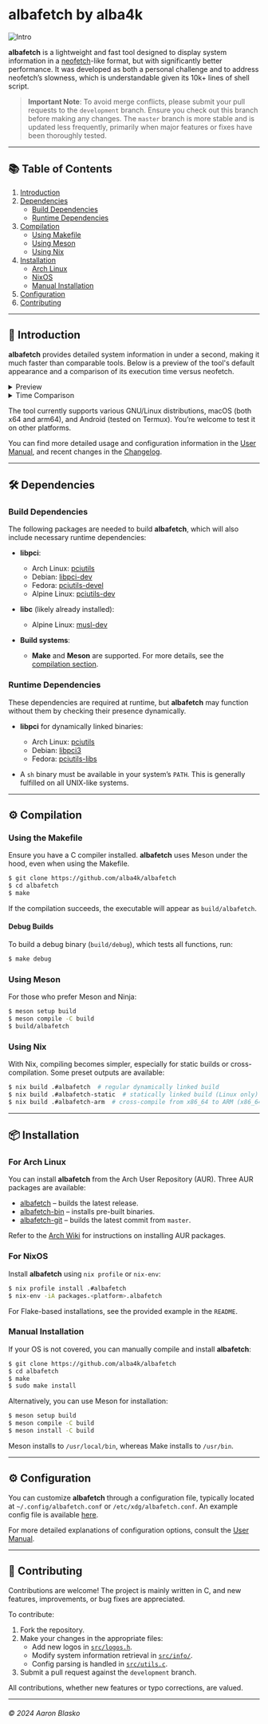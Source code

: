 # albafetch by alba4k

![Intro](images/albafetch.png)

**albafetch** is a lightweight and fast tool designed to display system information in a [neofetch](https://github.com/dylanaraps/neofetch)-like format, but with significantly better performance. It was developed as both a personal challenge and to address neofetch’s slowness, which is understandable given its 10k+ lines of shell script.

> **Important Note**: To avoid merge conflicts, please submit your pull requests to the `development` branch. Ensure you check out this branch before making any changes. The `master` branch is more stable and is updated less frequently, primarily when major features or fixes have been thoroughly tested.

---

## 📚 Table of Contents

1. [Introduction](#introduction)
2. [Dependencies](#dependencies)
   - [Build Dependencies](#build-dependencies)
   - [Runtime Dependencies](#runtime-dependencies)
3. [Compilation](#compilation)
   - [Using Makefile](#using-the-makefile)
   - [Using Meson](#using-meson)
   - [Using Nix](#using-nix)
4. [Installation](#installation)
   - [Arch Linux](#for-arch-linux)
   - [NixOS](#for-nixos)
   - [Manual Installation](#manual-installation)
5. [Configuration](#configuration)
6. [Contributing](#contributing)

---

## 🚀 Introduction

**albafetch** provides detailed system information in under a second, making it much faster than comparable tools. Below is a preview of the tool's default appearance and a comparison of its execution time versus neofetch.

<details>
  <summary>Preview</summary>
  This is the default look of albafetch:

  ![Default](images/albafetch_demo_default.png)

  Here's what it looks like with my custom configuration:
  
  ![Custom](images/albafetch_demo.png)
</details>

<details>
  <summary>Time Comparison</summary>

  Neofetch:
  ![Neofetch](images/time_neofetch.png)

  Albafetch:
  ![Albafetch](images/time_albafetch.png)

</details>

The tool currently supports various GNU/Linux distributions, macOS (both x64 and arm64), and Android (tested on Termux). You’re welcome to test it on other platforms.

You can find more detailed usage and configuration information in the [User Manual](MANUAL.md), and recent changes in the [Changelog](CHANGELOG.md).

---

## 🛠️ Dependencies

### Build Dependencies

The following packages are needed to build **albafetch**, which will also include necessary runtime dependencies:

- **libpci**:
  - Arch Linux: [pciutils](https://archlinux.org/packages/core/x86_64/pciutils)
  - Debian: [libpci-dev](https://packages.debian.org/buster/libpci-dev)
  - Fedora: [pciutils-devel](https://packages.fedoraproject.org/pkgs/pciutils/pciutils-devel)
  - Alpine Linux: [pciutils-dev](https://pkgs.alpinelinux.org/package/edge/main/x86_64/pciutils-dev)

- **libc** (likely already installed):
  - Alpine Linux: [musl-dev](https://pkgs.alpinelinux.org/package/edge/main/x86_64/musl-dev)

- **Build systems**: 
  - **Make** and **Meson** are supported. For more details, see the [compilation section](#compilation).

### Runtime Dependencies

These dependencies are required at runtime, but **albafetch** may function without them by checking their presence dynamically.

- **libpci** for dynamically linked binaries:
  - Arch Linux: [pciutils](https://archlinux.org/packages/core/x86_64/pciutils)
  - Debian: [libpci3](https://packages.debian.org/buster/libpci3)
  - Fedora: [pciutils-libs](https://packages.fedoraproject.org/pkgs/pciutils/pciutils-libs)
  
- A `sh` binary must be available in your system’s `PATH`. This is generally fulfilled on all UNIX-like systems.

---

## ⚙️ Compilation

### Using the Makefile

Ensure you have a C compiler installed. **albafetch** uses Meson under the hood, even when using the Makefile.

```bash
$ git clone https://github.com/alba4k/albafetch
$ cd albafetch
$ make
```

If the compilation succeeds, the executable will appear as `build/albafetch`.

#### Debug Builds

To build a debug binary (`build/debug`), which tests all functions, run:

```bash
$ make debug
```

### Using Meson

For those who prefer Meson and Ninja:

```bash
$ meson setup build
$ meson compile -C build
$ build/albafetch
```

### Using Nix

With Nix, compiling becomes simpler, especially for static builds or cross-compilation. Some preset outputs are available:

```bash
$ nix build .#albafetch  # regular dynamically linked build
$ nix build .#albafetch-static  # statically linked build (Linux only)
$ nix build .#albafetch-arm  # cross-compile from x86_64 to ARM (x86_64 only)
```

---

## 📦 Installation

### For Arch Linux

You can install **albafetch** from the Arch User Repository (AUR). Three AUR packages are available:

- [albafetch](https://aur.archlinux.org/packages/albafetch) – builds the latest release.
- [albafetch-bin](https://aur.archlinux.org/packages/albafetch-bin) – installs pre-built binaries.
- [albafetch-git](https://aur.archlinux.org/packages/albafetch-git) – builds the latest commit from `master`.

Refer to the [Arch Wiki](https://wiki.archlinux.org/title/Arch_User_Repository#Installing_and_upgrading_packages) for instructions on installing AUR packages.

### For NixOS

Install **albafetch** using `nix profile` or `nix-env`:

```bash
$ nix profile install .#albafetch
$ nix-env -iA packages.<platform>.albafetch
```

For Flake-based installations, see the provided example in the `README`.

### Manual Installation

If your OS is not covered, you can manually compile and install **albafetch**:

```bash
$ git clone https://github.com/alba4k/albafetch
$ cd albafetch
$ make
$ sudo make install
```

Alternatively, you can use Meson for installation:

```bash
$ meson setup build
$ meson compile -C build
$ meson install -C build
```

Meson installs to `/usr/local/bin`, whereas Make installs to `/usr/bin`.

---

## ⚙️ Configuration

You can customize **albafetch** through a configuration file, typically located at `~/.config/albafetch.conf` or `/etc/xdg/albafetch.conf`. An example config file is available [here](albafetch.conf).

For more detailed explanations of configuration options, consult the [User Manual](MANUAL.md).

---

## 🤝 Contributing

Contributions are welcome! The project is mainly written in C, and new features, improvements, or bug fixes are appreciated.

To contribute:

1. Fork the repository.
2. Make your changes in the appropriate files:
   - Add new logos in [`src/logos.h`](src/logos.h).
   - Modify system information retrieval in [`src/info/`](src/info).
   - Config parsing is handled in [`src/utils.c`](src/utils.c).
3. Submit a pull request against the `development` branch.

All contributions, whether new features or typo corrections, are valued.

---

###### © 2024 Aaron Blasko